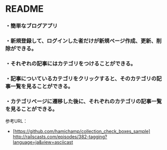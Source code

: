 # README
### ・簡単なブログアプリ
### ・新規登録して、ログインした者だけが新規ページ作成、更新、削除ができる。
### ・それぞれの記事にはカテゴリをつけることができる。
### ・記事についているカテゴリをクリックすると、そのカテゴリの記事一覧を見ることができる。
### ・カテゴリページに遷移した後に、それぞれのカテゴリの記事一覧を見ることができる。

参考URL：
- [https://github.com/hamichamp/collection_check_boxes_sample]
 http://railscasts.com/episodes/382-tagging?language=ja&view=asciicast
   
